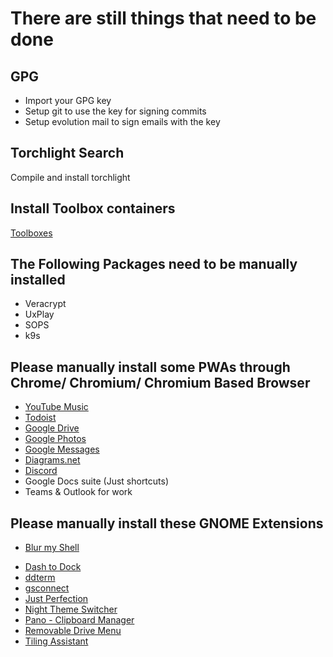 # There are still things that need to be done

## GPG

- Import your GPG key
- Setup git to use the key for signing commits
- Setup evolution mail to sign emails with the key

## Torchlight Search

Compile and install torchlight

## Install Toolbox containers

[Toolboxes](https://gitlab.com/oriides/toolboxes)

## The Following Packages need to be manually installed

- Veracrypt
- UxPlay
- SOPS
- k9s

## Please manually install some PWAs through Chrome/ Chromium/ Chromium Based Browser

- [YouTube Music](https://music.youtube.com)
- [Todoist](https://app.todoist.com/app)
- [Google Drive](https://drive.google.com)
- [Google Photos](https://photos.google.com)
- [Google Messages](https://messages.google.com/web)
- [Diagrams.net](https://app.diagrams.net)
- [Discord](https://discord.com/app)
- Google Docs suite (Just shortcuts)
- Teams & Outlook for work

## Please manually install these GNOME Extensions

- [Blur my Shell](https://extensions.gnome.org/extension/3193/blur-my-shell/)
<!-- - [AppIndicator and KStatusNotifierItem Support](https://extensions.gnome.org/extension/615/appindicator-support/) -->
- [Dash to Dock](https://extensions.gnome.org/extension/307/dash-to-dock/)
- [ddterm](https://extensions.gnome.org/extension/3780/ddterm/)
- [gsconnect](https://extensions.gnome.org/extension/1319/gsconnect/)
- [Just Perfection](https://extensions.gnome.org/extension/3843/just-perfection/)
- [Night Theme Switcher](https://extensions.gnome.org/extension/2236/night-theme-switcher/)
- [Pano - Clipboard Manager](https://extensions.gnome.org/extension/5278/pano/)
- [Removable Drive Menu](https://extensions.gnome.org/extension/7/removable-drive-menu/)
- [Tiling Assistant](https://extensions.gnome.org/extension/3733/tiling-assistant/)
